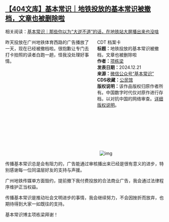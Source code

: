 <!--1734777292000-->
[【404文库】基本常识｜地铁投放的基本常识被撤档，文章也被删除啦](https://chinadigitaltimes.net/chinese/714237.html)
------

<p>相关阅读：<a href="https://chinadigitaltimes.net/chinese/714232.html" title="基本常识｜那些你以为“大逆不道”的话，在地铁站大屏播出来也没啥">基本常识｜那些你以为“大逆不道”的话，在地铁站大屏播出来也没啥</a></p><div style="width:42%;float:right;padding-left:20px;"><div class="su-spoiler su-spoiler-style-fancy su-spoiler-icon-chevron-circle" data-scroll-offset="0" data-anchor-in-url="no"><div class="su-spoiler-title" tabindex="0" role="button"><span class="su-spoiler-icon"></span>CDT 档案卡</div><div class="su-spoiler-content su-u-clearfix su-u-trim"><strong>标题：</strong>地铁投放的基本常识被撤档，文章也被删除啦<br><strong>作者：</strong><a href="https://chinadigitaltimes.net/space/基本常识" target="_blank">项栋梁</a><br><strong>发表日期：</strong>2024.12.21<br><strong>来源：</strong><a href="https://mp.weixin.qq.com/s/243aBfLhEFMSjQSCyHct8A" target="_blank">微信公众号“基本常识”</a><br><strong>CDS收藏：</strong><a href="https://chinadigitaltimes.net/space/%E5%85%AC%E6%B0%91%E9%A6%86" target="_blank" rel="noopener">公民馆</a><br><strong>版权说明：</strong>该作品版权归原作者所有。中国数字时代仅对原作进行存档，以对抗中国的网络审查。<a href="https://chinadigitaltimes.net/chinese/copyright">详细版权说明</a>。</div></div></div><p>昨天投放在广州地铁体育西路的广告播放了一天，现在已经被撤档啦。很抱歉让专门去打卡拍照的读者白跑一趟，怪我没处理好事情。</p><p><img decoding="async" src="data:image/svg+xml,%3Csvg%20xmlns='http://www.w3.org/2000/svg'%20viewBox='0%200%200%200'%3E%3C/svg%3E" alt="img" data-lazy-src="https://chinadigitaltimes.net/chinese/files/2024/12/image-1734775123169.png"><noscript><img decoding="async" src="https://chinadigitaltimes.net/chinese/files/2024/12/image-1734775123169.png" alt="img"></noscript></p><p>传播基本常识总是会有阻力的，广告能通过审核播出来已经是很有意义的进步，特别感谢每一位同温层好友的支持与声援。</p><p>广州地铁传媒单方面毁约，提前撤下我付费投放的合法商业广告，我会通过法律程序维护正当权益。</p><p>传播基本常识是推动社会文明进步的事情，我会继续努力，不会因挫折而放弃，也期待得到大家一如既往的支持。</p><p>基本常识博主项栋梁拜谢！</p><div class="addtoany_share_save_container addtoany_content addtoany_content_bottom"><div class="a2a_kit a2a_kit_size_32 addtoany_list" data-a2a-url="https://chinadigitaltimes.net/chinese/714237.html" data-a2a-title="【404文库】基本常识｜地铁投放的基本常识被撤档，文章也被删除啦"><a class="a2a_button_facebook" href="https://www.addtoany.com/add_to/facebook?linkurl=https%3A%2F%2Fchinadigitaltimes.net%2Fchinese%2F714237.html&amp;linkname=%E3%80%90404%E6%96%87%E5%BA%93%E3%80%91%E5%9F%BA%E6%9C%AC%E5%B8%B8%E8%AF%86%EF%BD%9C%E5%9C%B0%E9%93%81%E6%8A%95%E6%94%BE%E7%9A%84%E5%9F%BA%E6%9C%AC%E5%B8%B8%E8%AF%86%E8%A2%AB%E6%92%A4%E6%A1%A3%EF%BC%8C%E6%96%87%E7%AB%A0%E4%B9%9F%E8%A2%AB%E5%88%A0%E9%99%A4%E5%95%A6" title="Facebook" rel="nofollow noopener" target="_blank"></a><a class="a2a_button_twitter" href="https://www.addtoany.com/add_to/twitter?linkurl=https%3A%2F%2Fchinadigitaltimes.net%2Fchinese%2F714237.html&amp;linkname=%E3%80%90404%E6%96%87%E5%BA%93%E3%80%91%E5%9F%BA%E6%9C%AC%E5%B8%B8%E8%AF%86%EF%BD%9C%E5%9C%B0%E9%93%81%E6%8A%95%E6%94%BE%E7%9A%84%E5%9F%BA%E6%9C%AC%E5%B8%B8%E8%AF%86%E8%A2%AB%E6%92%A4%E6%A1%A3%EF%BC%8C%E6%96%87%E7%AB%A0%E4%B9%9F%E8%A2%AB%E5%88%A0%E9%99%A4%E5%95%A6" title="Twitter" rel="nofollow noopener" target="_blank"></a><a class="a2a_button_telegram" href="https://www.addtoany.com/add_to/telegram?linkurl=https%3A%2F%2Fchinadigitaltimes.net%2Fchinese%2F714237.html&amp;linkname=%E3%80%90404%E6%96%87%E5%BA%93%E3%80%91%E5%9F%BA%E6%9C%AC%E5%B8%B8%E8%AF%86%EF%BD%9C%E5%9C%B0%E9%93%81%E6%8A%95%E6%94%BE%E7%9A%84%E5%9F%BA%E6%9C%AC%E5%B8%B8%E8%AF%86%E8%A2%AB%E6%92%A4%E6%A1%A3%EF%BC%8C%E6%96%87%E7%AB%A0%E4%B9%9F%E8%A2%AB%E5%88%A0%E9%99%A4%E5%95%A6" title="Telegram" rel="nofollow noopener" target="_blank"></a><a class="a2a_button_reddit" href="https://www.addtoany.com/add_to/reddit?linkurl=https%3A%2F%2Fchinadigitaltimes.net%2Fchinese%2F714237.html&amp;linkname=%E3%80%90404%E6%96%87%E5%BA%93%E3%80%91%E5%9F%BA%E6%9C%AC%E5%B8%B8%E8%AF%86%EF%BD%9C%E5%9C%B0%E9%93%81%E6%8A%95%E6%94%BE%E7%9A%84%E5%9F%BA%E6%9C%AC%E5%B8%B8%E8%AF%86%E8%A2%AB%E6%92%A4%E6%A1%A3%EF%BC%8C%E6%96%87%E7%AB%A0%E4%B9%9F%E8%A2%AB%E5%88%A0%E9%99%A4%E5%95%A6" title="Reddit" rel="nofollow noopener" target="_blank"></a><a class="a2a_button_whatsapp" href="https://www.addtoany.com/add_to/whatsapp?linkurl=https%3A%2F%2Fchinadigitaltimes.net%2Fchinese%2F714237.html&amp;linkname=%E3%80%90404%E6%96%87%E5%BA%93%E3%80%91%E5%9F%BA%E6%9C%AC%E5%B8%B8%E8%AF%86%EF%BD%9C%E5%9C%B0%E9%93%81%E6%8A%95%E6%94%BE%E7%9A%84%E5%9F%BA%E6%9C%AC%E5%B8%B8%E8%AF%86%E8%A2%AB%E6%92%A4%E6%A1%A3%EF%BC%8C%E6%96%87%E7%AB%A0%E4%B9%9F%E8%A2%AB%E5%88%A0%E9%99%A4%E5%95%A6" title="WhatsApp" rel="nofollow noopener" target="_blank"></a><a class="a2a_button_email" href="https://www.addtoany.com/add_to/email?linkurl=https%3A%2F%2Fchinadigitaltimes.net%2Fchinese%2F714237.html&amp;linkname=%E3%80%90404%E6%96%87%E5%BA%93%E3%80%91%E5%9F%BA%E6%9C%AC%E5%B8%B8%E8%AF%86%EF%BD%9C%E5%9C%B0%E9%93%81%E6%8A%95%E6%94%BE%E7%9A%84%E5%9F%BA%E6%9C%AC%E5%B8%B8%E8%AF%86%E8%A2%AB%E6%92%A4%E6%A1%A3%EF%BC%8C%E6%96%87%E7%AB%A0%E4%B9%9F%E8%A2%AB%E5%88%A0%E9%99%A4%E5%95%A6" title="Email" rel="nofollow noopener" target="_blank"></a><a class="a2a_button_copy_link" href="https://www.addtoany.com/add_to/copy_link?linkurl=https%3A%2F%2Fchinadigitaltimes.net%2Fchinese%2F714237.html&amp;linkname=%E3%80%90404%E6%96%87%E5%BA%93%E3%80%91%E5%9F%BA%E6%9C%AC%E5%B8%B8%E8%AF%86%EF%BD%9C%E5%9C%B0%E9%93%81%E6%8A%95%E6%94%BE%E7%9A%84%E5%9F%BA%E6%9C%AC%E5%B8%B8%E8%AF%86%E8%A2%AB%E6%92%A4%E6%A1%A3%EF%BC%8C%E6%96%87%E7%AB%A0%E4%B9%9F%E8%A2%AB%E5%88%A0%E9%99%A4%E5%95%A6" title="Copy Link" rel="nofollow noopener" target="_blank"></a><a class="a2a_dd addtoany_share_save addtoany_share" href="https://www.addtoany.com/share"></a></div></div>
